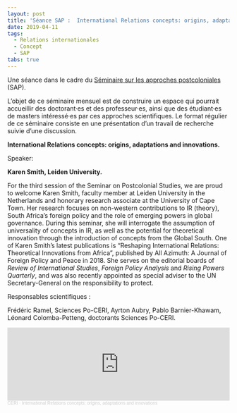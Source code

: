 ```yaml
---
layout: post
title: 'Séance SAP :  International Relations concepts: origins, adaptations and innovations'
date: 2019-04-11
tags:
  - Relations internationales
  - Concept
  - SAP
tabs: true
---
```


Une séance dans le cadre du [Séminaire sur les approches
postcoloniales](https://www.sciencespo.fr/ceri/fr/content/seminaire-sur-les-approches-postcoloniales-sap-1.html)
(SAP).

L’objet de ce séminaire mensuel est de construire un espace qui pourrait
accueillir des doctorant·es et des professeur·es, ainsi que des étudiant·es
de masters intéressé·es par ces approches scientifiques. Le format régulier de
ce séminaire consiste en une présentation d’un travail de recherche suivie d’une
discussion.

**International Relations concepts: origins, adaptations and innovations.**

Speaker:

**Karen Smith, Leiden University.**

For the third session of the Seminar on Postcolonial Studies, we are proud to
welcome Karen Smith, faculty member at Leiden University in the Netherlands and
honorary research associate at the University of Cape Town. Her research focuses
on non-western contributions to IR (theory), South Africa’s foreign policy and
the role of emerging powers in global governance. During this seminar, she will
interrogate the assumption of universality of concepts in IR, as well as the
potential for theoretical innovation through the introduction of concepts from
the Global South. One of Karen Smith’s latest publications is “Reshaping
International Relations: Theoretical Innovations from Africa”, published by All
Azimuth: A Journal of Foreign Policy and Peace in 2018. She serves on the
editorial boards of *Review of International Studies*, *Foreign Policy Analysis*
and *Rising Powers Quarterly*, and was also recently appointed as special
adviser to the UN Secretary-General on the responsibility to protect.

Responsables scientifiques :

Frédéric Ramel, Sciences Po-CERI, Ayrton Aubry, Pablo Barnier-Khawam, Léonard
Colomba-Petteng, doctorants Sciences Po-CERI.

<iframe width="100%" height="166" scrolling="no" frameborder="no" allow="autoplay" src="https://w.soundcloud.com/player/?url=https%3A//api.soundcloud.com/tracks/604840890&color=e6142d"></iframe><div style="font-size: 10px; color: #cccccc;line-break: anywhere;word-break: normal;overflow: hidden;white-space: nowrap;text-overflow: ellipsis; font-family: Interstate,Lucida Grande,Lucida Sans Unicode,Lucida Sans,Garuda,Verdana,Tahoma,sans-serif;font-weight: 100;"><a href="https://soundcloud.com/ceri-5" title="CERI" target="_blank" style="color: #cccccc; text-decoration: none;">CERI</a> · <a href="https://soundcloud.com/ceri-5/international-relations-concepts-origins-adaptations-and-innovations" title="International Relations concepts: origins, adaptations and innovations" target="_blank" style="color: #cccccc; text-decoration: none;">International Relations concepts: origins, adaptations and innovations</a></div>

